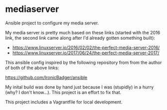 # mediaserver

Ansible project to configure my media server.

My media server is pretty much based on these links (started with the 2016
link, the second link came along after I'd already gotten something built):

* https://www.linuxserver.io/2016/02/02/the-perfect-media-server-2016/
* https://www.linuxserver.io/2017/06/24/the-perfect-media-server-2017/

This ansible config inspired by the following repository from from the author
of both of the above links:

https://github.com/IronicBadger/ansible

My inital build was done by hand just because I was (stupidly) in a hurry (why?
I don't know...). This project is an effort to fix that.

This project includes a Vagrantfile for local development.

